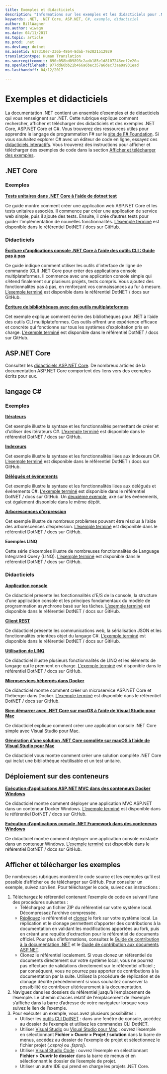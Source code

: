 ```yaml
---
title: Exemples et didacticiels
description: "Informations sur les exemples et les didacticiels pour .NET Core, ASP.NET Core et le langage C# permettant d’en savoir plus sur .NET."
keywords: .NET, .NET Core, ASP.NET, C#, exemple, didacticiel
author: BillWagner
ms.author: wiwagn
ms.date: 04/11/2017
ms.topic: article
ms.prod: .net
ms.devlang: dotnet
ms.assetid: 617310e7-336b-4864-8dab-7e2021512929
translationtype: Human Translation
ms.sourcegitcommit: 890c058bd09893c2adb185e1d8107246eef2e20a
ms.openlocfilehash: 977dd60bb21b466a6bec357a6dec73aa9a931ead
ms.lasthandoff: 04/12/2017

---
```


# <a name="samples-and-tutorials"></a>Exemples et didacticiels

La documentation .NET contient un ensemble d’exemples et de didacticiels qui vous renseignent sur .NET. Cette rubrique explique comment rechercher, afficher et télécharger des didacticiels et des exemples .NET Core, ASP.NET Core et C#. Vous trouverez des ressources utiles pour apprendre le langage de programmation F# sur le [site de F# Foundation](http://fsharp.org/learn.html). Si vous souhaitez explorer C# avec un éditeur de code en ligne, essayez ces [didacticiels interactifs](http://go.microsoft.com/fwlink/p/?LinkId=817234). Vous trouverez des instructions pour afficher et télécharger des exemples de code dans la section [Afficher et télécharger des exemples](#viewing-and-downloading-samples).

## <a name="net-core"></a>.NET Core

### <a name="samples"></a>Exemples

**[Tests unitaires dans .NET Core à l’aide de dotnet test](../core/testing/unit-testing-with-dotnet-test.md)**

Ce guide montre comment créer une application web ASP.NET Core et les tests unitaires associés. Il commence par créer une application de service web simple, puis il ajoute des tests. Ensuite, il crée d’autres tests pour guider l’implémentation de nouvelles fonctionnalités. [L’exemple terminé](https://github.com/dotnet/docs/tree/master/samples/core/getting-started/unit-testing-using-dotnet-test) est disponible dans le référentiel DotNET / docs sur GitHub.

### <a name="tutorials"></a>Didacticiels

**[Écriture d’applications console .NET Core à l’aide des outils CLI : Guide pas à pas](../core/tutorials/using-with-xplat-cli.md)**

Ce guide indique comment utiliser les outils d’interface de ligne de commande (CLI) .NET Core pour créer des applications console multiplateformes. Il commence avec une application console simple qui s’étend finalement sur plusieurs projets, tests compris. Vous ajoutez des fonctionnalités pas à pas, en renforçant vos connaissances au fur à mesure. [L’exemple terminé](https://github.com/dotnet/docs/tree/master/samples/core/console-apps) est disponible dans le référentiel DotNET / docs sur GitHub.

**[Écriture de bibliothèques avec des outils multiplateformes](../core/tutorials/libraries.md)**

Cet exemple explique comment écrire des bibliothèques pour .NET à l’aide des outils CLI multiplateformes. Ces outils offrent une expérience efficace et concrète qui fonctionne sur tous les systèmes d’exploitation pris en charge. [L’exemple terminé](https://github.com/dotnet/docs/tree/master/samples/framework/libraries/frameworks-library) est disponible dans le référentiel DotNET / docs sur GitHub.

## <a name="aspnet-core"></a>ASP.NET Core

Consultez les [didacticiels ASP.NET Core](https://docs.microsoft.com/aspnet/core/tutorials/). De nombreux articles de la documentation ASP.NET Core comportent des liens vers des exemples écrits pour eux.

## <a name="c-language"></a>langage C#

### <a name="samples"></a>Exemples

**[Itérateurs](../csharp/iterators.md)**

Cet exemple illustre la syntaxe et les fonctionnalités permettant de créer et d’utiliser des itérateurs C#. [L’exemple terminé](https://github.com/dotnet/docs/tree/master/samples/csharp/iterators) est disponible dans le référentiel DotNET / docs sur GitHub.

**[Indexeurs](../csharp/indexers.md)**

Cet exemple illustre la syntaxe et les fonctionnalités liées aux indexeurs C#. [L’exemple terminé](https://github.com/dotnet/docs/tree/master/samples/csharp/indexers) est disponible dans le référentiel DotNET / docs sur GitHub.

**[Délégués et événements](../csharp/delegates-events.md)**

Cet exemple illustre la syntaxe et les fonctionnalités liées aux délégués et événements C#. [L’exemple terminé](https://github.com/dotnet/docs/tree/master/samples/csharp/delegates-and-events) est disponible dans le référentiel DotNET / docs sur GitHub. Un [deuxième exemple](https://github.com/dotnet/docs/tree/master/samples/csharp/events), axé sur les événements, est également disponible dans le même dépôt.

**[Arborescences d’expression](../csharp/expression-trees.md)**

Cet exemple illustre de nombreux problèmes pouvant être résolus à l’aide des arborescences d’expression. [L’exemple terminé](https://github.com/dotnet/docs/tree/master/samples/csharp/expression-trees) est disponible dans le référentiel DotNET / docs sur GitHub.

**Exemples LINQ**

Cette série d’exemples illustre de nombreuses fonctionnalités de Language Integrated Query (LINQ). [L’exemple terminé](https://github.com/dotnet/docs/tree/master/samples/core/linq/csharp) est disponible dans le référentiel DotNET / docs sur GitHub.

### <a name="tutorials"></a>Didacticiels

**[Application console](../csharp/tutorials/console-teleprompter.md)**

Ce didacticiel présente les fonctionnalités d’E/S de la console, la structure d’une application console et les principes fondamentaux du modèle de programmation asynchrone basé sur les tâches. [L’exemple terminé](https://github.com/dotnet/docs/tree/master/samples/csharp/getting-started/console-teleprompter) est disponible dans le référentiel DotNET / docs sur GitHub.

**[Client REST](../csharp/tutorials/console-webapiclient.md)**

Ce didacticiel présente les communications web, la sérialisation JSON et les fonctionnalités orientées objet du langage C#. [L’exemple terminé](https://github.com/dotnet/docs/tree/master/samples/csharp/getting-started/console-webapiclient) est disponible dans le référentiel DotNET / docs sur GitHub.

**[Utilisation de LINQ](../csharp/tutorials/working-with-linq.md)**

Ce didacticiel illustre plusieurs fonctionnalités de LINQ et les éléments de langage qui le prennent en charge. [L’exemple terminé](https://github.com/dotnet/docs/tree/master/samples/csharp/getting-started/console-linq) est disponible dans le référentiel DotNET / docs sur GitHub.

**[Microservices hébergés dans Docker](../csharp/tutorials/microservices.md)**

Ce didacticiel montre comment créer un microservice ASP.NET Core et l’héberger dans Docker. [L’exemple terminé](https://github.com/dotnet/docs/tree/master/samples/csharp/getting-started/WeatherMicroservice) est disponible dans le référentiel DotNET / docs sur GitHub.

**[Bien démarrer avec .NET Core sur macOS à l’aide de Visual Studio pour Mac](../core/tutorials/using-on-mac-vs.md)**

Ce didacticiel explique comment créer une application console .NET Core simple avec Visual Studio pour Mac.

**[Génération d’une solution .NET Core complète sur macOS à l’aide de Visual Studio pour Mac](../core/tutorials/using-on-mac-vs-full-solution.md)**

Ce didacticiel vous montre comment créer une solution complète .NET Core qui inclut une bibliothèque réutilisable et un test unitaire.

## <a name="deploying-to-containers"></a>Déploiement sur des conteneurs

**[Exécution d’applications ASP.NET MVC dans des conteneurs Docker Windows](../framework/docker/aspnetmvc.md)**

Ce didacticiel montre comment déployer une application MVC ASP.NET dans un conteneur Docker Windows. [L’exemple terminé](https://github.com/dotnet/docs/tree/master/samples/framework/docker/MVCRandomAnswerGenerator) est disponible dans le référentiel DotNET / docs sur GitHub.

**[Exécution d’applications console .NET Framework dans des conteneurs Windows](../framework/docker/console.md)**

Ce didacticiel montre comment déployer une application console existante dans un conteneur Windows. [L’exemple terminé](https://github.com/dotnet/docs/tree/master/samples/framework/docker/ConsoleRandomAnswerGenerator) est disponible dans le référentiel DotNET / docs sur GitHub.

## <a name="viewing-and-downloading-samples"></a>Afficher et télécharger les exemples

De nombreuses rubriques montrent le code source et les exemples qu’il est possible d’afficher ou de télécharger sur GitHub. Pour consulter un exemple, suivez son lien. Pour télécharger le code, suivez ces instructions :

1. Téléchargez le référentiel contenant l’exemple de code en suivant l’une des procédures suivantes :
   * Téléchargez un fichier ZIP du référentiel sur votre système local. Décompressez l’archive compressée.
   * [Répliquez](https://help.github.com/articles/fork-a-repo/) le référentiel et [clonez](https://help.github.com/articles/cloning-a-repository/) le fork sur votre système local. La réplication et le clonage permettent d’apporter des contributions à la documentation en validant les modifications apportées au fork, puis en créant une requête d’extraction pour le référentiel de documents officiel. Pour plus d’informations, consultez le [Guide de contribution à la documentation .NET](https://github.com/dotnet/docs/blob/master/CONTRIBUTING.md) et le [Guide de contribution aux documents ASP.NET](https://github.com/aspnet/Docs/blob/master/CONTRIBUTING.md).
   * Clonez le référentiel localement. Si vous clonez un référentiel de documents directement sur votre système local, vous ne pourrez pas effectuer de validations directement sur le référentiel officiel ; par conséquent, vous ne pourrez pas apporter de contributions à la documentation par la suite. Utilisez la procédure de réplication et de clonage décrite précédemment si vous souhaitez conserver la possibilité de contribuer ultérieurement à la documentation.
1. Naviguez dans les dossiers du référentiel jusqu’à l’emplacement de l’exemple. Le chemin d’accès relatif de l’emplacement de l’exemple s’affiche dans la barre d’adresse de votre navigateur lorsque vous suivez le lien de l’exemple.
1. Pour exécuter un exemple, vous avez plusieurs possibilités :
   * Utiliser les [outils CLI DotNET](../core/tools/index.md) : dans une fenêtre de console, accédez au dossier de l’exemple et utilisez les commandes CLI DotNET.
   * Utiliser [Visual Studio](https://www.visualstudio.com/) ou [Visual Studio pour Mac](https://www.visualstudio.com/vs/visual-studio-mac/) : ouvrez l’exemple en sélectionnant **Fichier > Ouvrir > Projet / solution** dans la barre de menus, accédez au dossier de l’exemple de projet et sélectionnez le fichier projet (*.csproj* ou *.fsproj*).
   * Utiliser [Visual Studio Code](https://code.visualstudio.com/) : ouvrez l’exemple en sélectionnant **Fichier > Ouvrir le dossier** dans la barre de menus et en sélectionnant le dossier de l’exemple de projet.
   * Utiliser un autre IDE qui prend en charge les projets .NET Core.

